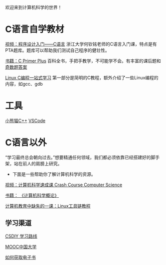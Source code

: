 欢迎来到计算机科学的世界！

# C语言自学教材
[视频：程序设计入门——C语言](https://www.icourse163.org/course/ZJU-199001?from=searchPage&outVendor=zw_mooc_pcssjg_)
浙江大学何钦铭老师的C语言入门课，特点是有PTA题库。题库可以帮助我们测试自己程序的健壮性。

[书籍：C Primer Plus](https://book.douban.com/subject/26792521/)
百科全书，手把手教学，不可能学不会。有丰富的课后题和[奇数题答案](https://ptgmedia.pearsoncmg.com/images/9780321928429/downloads/9780321928429_ProgrammingExerciseAnswers_Selected.pdf)

[Linux C编程一站式学习](http://akaedu.github.io/book/)
第一部分是简明的C教程，额外介绍了一些Linux编程的内容，如gcc、gdb

# 工具
[小熊猫C++](http://royqh.net/redpandacpp/)
[VSCode](https://code.visualstudio.com/)

# C语言以外
“学习最终总会朝向过去。”想要精通任何领域，我们都必须依靠已经搭建好的脚手架，站在前人的肩膀上研究。

- 下面是一些帮助你了解计算机科学的资源。

[视频：计算机科学速成课 Crash Course Computer Science](https://www.bilibili.com/video/BV1EW411u7th/?spm_id_from=333.337.search-card.all.click&vd_source=ecc935df6bab615fd14f92d3d7aa2ce8)

[书籍： 《计算机科学概论》](https://book.douban.com/subject/35084855/)

[计算机教育中缺失的一课：Linux工具链教程](https://missing-semester-cn.github.io/)

## 学习渠道
[CSDIY 学习路线](https://csdiy.wiki/)

[MOOC中国大学](https://www.icourse163.org/)

[如何获取电子书](https://github.com/runningcheese/Awesome-Zlibrary)